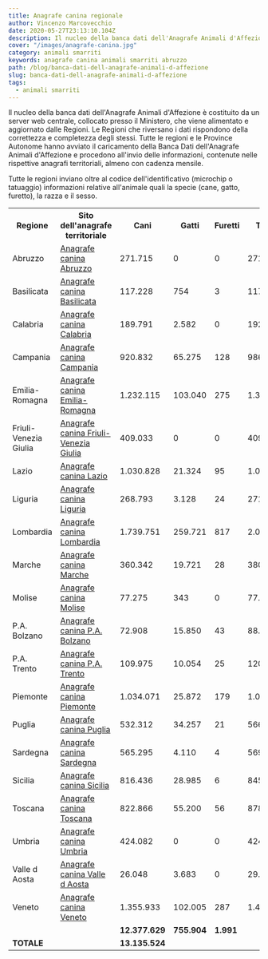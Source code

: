 ```yaml
---
title: Anagrafe canina regionale
author: Vincenzo Marcovecchio
date: 2020-05-27T23:13:10.104Z
description: Il nucleo della banca dati dell'Anagrafe Animali d'Affezione è costituito da un server web centrale, collocato presso il Ministero, che viene alimentato e aggiornato dalle Regioni. Le Regioni che riversano i dati rispondono della correttezza e completezza degli stessi.
cover: "/images/anagrafe-canina.jpg"
category: animali smarriti
keywords: anagrafe canina animali smarriti abruzzo
path: /blog/banca-dati-dell-anagrafe-animali-d-affezione
slug: banca-dati-dell-anagrafe-animali-d-affezione
tags:
  - animali smarriti
---
```


Il nucleo della banca dati dell'Anagrafe Animali d'Affezione è costituito da un server web centrale, collocato presso il Ministero, che viene alimentato e aggiornato dalle Regioni. Le Regioni che riversano i dati rispondono della correttezza e completezza degli stessi.
Tutte le regioni e le Province Autonome hanno avviato il caricamento della Banca Dati dell'Anagrafe Animali d'Affezione e procedono all'invio delle informazioni, contenute nelle rispettive anagrafi territoriali, almeno con cadenza mensile.

Tutte le regioni inviano oltre al codice dell'identificativo (microchip o tatuaggio) informazioni relative all'animale quali la specie (cane, gatto, furetto), la razza e il sesso.

<table class="tabella01_partial tavolo-anagrafe">
  <tbody>
    <tr>
      <th class="tabella01_th" scope="col" abbr="regioni">
        Regione
      </th>
      <th class="tabella01_th" scope="col" abbr="sito">
        Sito dell'anagrafe territoriale
      </th>
      <th class="tabella01_th" scope="col" abbr="cani" width="10%">
        Cani
      </th>
      <th class="tabella01_th" scope="col" abbr="gatti" width="10%">
        Gatti
      </th>
      <th class="tabella01_th" scope="col" abbr="furetti" width="10%">
        Furetti
      </th>
      <th class="tabella01_th" scope="col" abbr="totale" width="10%">
        Totale
      </th>
    </tr>
    <tr>
      <td class="tabella01_cella_SX" scope="row">
        Abruzzo
      </td>
      <td class="tabella01_cella_SX" scope="row">
        <a
          class="sottolineato"
          title="va alla pagina dell'anagrafe canina della regione Abruzzo, apre nuova finestra"
          onclick="window.open(this.href);return false"
          onkeypress="window.open(this.href);return false"
          href="http://canina.regione.abruzzo.it/"
        >
          Anagrafe canina Abruzzo
        </a>
      </td>
      <td class="tabella01_cella_DX">271.715</td>
      <td class="tabella01_cella_DX">0</td>
      <td class="tabella01_cella_DX">0</td>
      <td class="tabella01_cella_DX">271.715</td>
    </tr>
    <tr>
      <td class="tabella01_cella_SX" scope="row">
        Basilicata
      </td>
      <td class="tabella01_cella_SX" scope="row">
        <a
          class="sottolineato"
          title="va alla pagina dell'anagrafe canina della regione Basilicata, apre nuova finestra"
          onclick="window.open(this.href);return false"
          onkeypress="window.open(this.href);return false"
          href="http://bdr.rete.basilicata.it"
        >
          Anagrafe canina Basilicata
        </a>
      </td>
      <td class="tabella01_cella_DX">117.228</td>
      <td class="tabella01_cella_DX">754</td>
      <td class="tabella01_cella_DX">3</td>
      <td class="tabella01_cella_DX">117.985</td>
    </tr>
    <tr>
      <td class="tabella01_cella_SX" scope="row">
        Calabria
      </td>
      <td class="tabella01_cella_SX" scope="row">
        <a
          class="sottolineato"
          title="va alla pagina dell'anagrafe canina della regione Calabria, apre nuova finestra"
          onclick="window.open(this.href);return false"
          onkeypress="window.open(this.href);return false"
          href="http://anagrafecanina.izs.it/calabria/"
        >
          Anagrafe canina Calabria
        </a>
      </td>
      <td class="tabella01_cella_DX">189.791</td>
      <td class="tabella01_cella_DX">2.582</td>
      <td class="tabella01_cella_DX">0</td>
      <td class="tabella01_cella_DX">192.373</td>
    </tr>
    <tr>
      <td class="tabella01_cella_SX" scope="row">
        Campania
      </td>
<td class="tabella01_cella_SX" scope="row">
        <a
          class="sottolineato"
          title="va alla pagina dell'anagrafe canina della regione Campania, apre nuova finestra"
          onclick="window.open(this.href);return false"
          onkeypress="window.open(this.href);return false"
          href="http://www.anagrafecaninacampania.it/"
        >
          Anagrafe canina Campania
        </a>
      </td>
      <td class="tabella01_cella_DX">920.832</td>
      <td class="tabella01_cella_DX">65.275</td>
      <td class="tabella01_cella_DX">128</td>
      <td class="tabella01_cella_DX">986.235</td>
    </tr>
    <tr>
      <td class="tabella01_cella_SX" scope="row">
        Emilia-Romagna
      </td>
<td class="tabella01_cella_SX" scope="row">
        <a
          class="sottolineato"
          title="va alla pagina dell'anagrafe canina della regione Emilia-Romagna, apre nuova finestra"
          onclick="window.open(this.href);return false"
          onkeypress="window.open(this.href);return false"
          href="http://www.anagrafecaninarer.it"
        >
          Anagrafe canina Emilia-Romagna
        </a>
      </td>
      <td class="tabella01_cella_DX">1.232.115</td>
      <td class="tabella01_cella_DX">103.040</td>
      <td class="tabella01_cella_DX">275</td>
      <td class="tabella01_cella_DX">1.335.430</td>
    </tr>
    <tr>
      <td class="tabella01_cella_SX" scope="row">
        Friuli-Venezia Giulia
      </td>
      <td class="tabella01_cella_SX" scope="row">
        <a
          class="sottolineato"
          title="va alla pagina dell'anagrafe canina della regione Friuli-Venezia Giulia, apre nuova finestra"
          onclick="window.open(this.href);return false"
          onkeypress="window.open(this.href);return false"
          href="http://anagrafecanina.regione.fvg.it/AcWeb/mchip/view"
        >
          Anagrafe canina Friuli-Venezia Giulia
        </a>
      </td>
      <td class="tabella01_cella_DX">409.033</td>
      <td class="tabella01_cella_DX">0</td>
      <td class="tabella01_cella_DX">0</td>
      <td class="tabella01_cella_DX">409.033</td>
    </tr>
   <tr>
      <td class="tabella01_cella_SX" scope="row">
        Lazio
      </td>
      <td class="tabella01_cella_SX" scope="row">
        <a
          class="sottolineato"
          title="va alla pagina dell'anagrafe canina della regione Lazio, apre nuova finestra"
          onclick="window.open(this.href);return false"
          onkeypress="window.open(this.href);return false"
          href="http://prevenzione.regione.lazio.it/WebLazioOpenData/"
        >
          Anagrafe canina Lazio
        </a>
      </td>
      <td class="tabella01_cella_DX">1.030.828</td>
      <td class="tabella01_cella_DX">21.324</td>
      <td class="tabella01_cella_DX">95</td>
      <td class="tabella01_cella_DX">1.052.247</td>
    </tr>
    <tr>
      <td class="tabella01_cella_SX" scope="row">
        Liguria
      </td>
      <td class="tabella01_cella_SX" scope="row">
        <a
          class="sottolineato"
          title="va alla pagina dell'anagrafe canina della regione Liguria, apre nuova finestra"
          onclick="window.open(this.href);return false"
          onkeypress="window.open(this.href);return false"
          href="http://www.anagrafecaninaliguria.it/"
        >
          Anagrafe canina Liguria
        </a>
      </td>
      <td class="tabella01_cella_DX">268.793</td>
      <td class="tabella01_cella_DX">3.128</td>
      <td class="tabella01_cella_DX">24</td>
      <td class="tabella01_cella_DX">271.945</td>
    </tr>
    <tr>
      <td class="tabella01_cella_SX" scope="row">
        Lombardia
      </td>
      <td class="tabella01_cella_SX" scope="row">
        <a
          class="sottolineato"
          title="va alla pagina dell'anagrafe canina della regione Lombardia, apre nuova finestra"
          onclick="window.open(this.href);return false"
          onkeypress="window.open(this.href);return false"
          href="http://www.anagrafecaninalombardia.it"
        >
          Anagrafe canina Lombardia
        </a>
      </td>
      <td class="tabella01_cella_DX">1.739.751</td>
      <td class="tabella01_cella_DX">259.721</td>
      <td class="tabella01_cella_DX">817</td>
      <td class="tabella01_cella_DX">2.000.289</td>
    </tr>
    <tr>
      <td class="tabella01_cella_SX" scope="row">
        Marche
      </td>
      <td class="tabella01_cella_SX" scope="row">
        <a
          class="sottolineato"
          title="va alla pagina dell'anagrafe canina della regione Marche, apre nuova finestra"
          onclick="window.open(this.href);return false"
          onkeypress="window.open(this.href);return false"
          href="http://www.veterinariaalimenti.marche.it/viewdoc.asp?CO_ID=1157"
        >
          Anagrafe canina Marche
        </a>
      </td>
      <td class="tabella01_cella_DX">360.342</td>
      <td class="tabella01_cella_DX">19.721</td>
      <td class="tabella01_cella_DX">28</td>
      <td class="tabella01_cella_DX">380.091</td>
    </tr>
    <tr>
      <td class="tabella01_cella_SX" scope="row">
        Molise
      </td>
      <td class="tabella01_cella_SX" scope="row">
        <a
          class="sottolineato"
          title="va alla pagina dell'anagrafe canina della regione Molise, apre nuova finestra"
          onclick="window.open(this.href);return false"
          onkeypress="window.open(this.href);return false"
          href="http://anagrafecanina.izs.it/j6_canina/?p_reg_codice=140"
        >
          Anagrafe canina Molise
        </a>
      </td>
      <td class="tabella01_cella_DX">77.275</td>
      <td class="tabella01_cella_DX">343</td>
      <td class="tabella01_cella_DX">0</td>
      <td class="tabella01_cella_DX">77.618</td>
    </tr>
    <tr>
      <td class="tabella01_cella_SX" scope="row">
        P.A. Bolzano
      </td>
      <td class="tabella01_cella_SX" scope="row">
        <a
          class="sottolineato"
          title="va alla pagina dell'anagrafe canina della regione P.A. Bolzano, apre nuova finestra"
          onclick="window.open(this.href);return false"
          onkeypress="window.open(this.href);return false"
          href="http://www.sabes.it/it/ospedali/bolzano/2076.asp"
        >
          Anagrafe canina P.A. Bolzano
        </a>
      </td>
      <td class="tabella01_cella_DX">72.908</td>
      <td class="tabella01_cella_DX">15.850</td>
      <td class="tabella01_cella_DX">43</td>
      <td class="tabella01_cella_DX">88.801</td>
    </tr>
    <tr>
      <td class="tabella01_cella_SX" scope="row">
        P.A. Trento
      </td>
      <td class="tabella01_cella_SX" scope="row">
        <a
          class="sottolineato"
          title="va alla pagina dell'anagrafe canina della regione P.A. Trento, apre nuova finestra"
          onclick="window.open(this.href);return false"
          onkeypress="window.open(this.href);return false"
          href="http://www.anagrafecaninatrento.it"
        >
          Anagrafe canina P.A. Trento
        </a>
      </td>
      <td class="tabella01_cella_DX">109.975</td>
      <td class="tabella01_cella_DX">10.054</td>
      <td class="tabella01_cella_DX">25</td>
      <td class="tabella01_cella_DX">120.054</td>
    </tr>
    <tr>
      <td class="tabella01_cella_SX" scope="row">
        Piemonte
      </td>
      <td class="tabella01_cella_SX" scope="row">
        <a
          class="sottolineato"
          title="va alla pagina dell'anagrafe canina della regione Piemonte, apre nuova finestra"
          onclick="window.open(this.href);return false"
          onkeypress="window.open(this.href);return false"
          href="http://www.arvetpiemonte.it"
        >
          Anagrafe canina Piemonte
        </a>
      </td>
      <td class="tabella01_cella_DX">1.034.071</td>
      <td class="tabella01_cella_DX">25.872</td>
      <td class="tabella01_cella_DX">179</td>
      <td class="tabella01_cella_DX">1.060.122</td>
    </tr>
    <tr>
      <td class="tabella01_cella_SX" scope="row">
        Puglia
      </td>
      <td class="tabella01_cella_SX" scope="row">
        <a
          class="sottolineato"
          title="va alla pagina dell'anagrafe canina della regione Puglia, apre nuova finestra"
          onclick="window.open(this.href);return false"
          onkeypress="window.open(this.href);return false"
          href="http://www.izsfg.it/progettopuglia/"
        >
          Anagrafe canina Puglia
        </a>
      </td>
      <td class="tabella01_cella_DX">532.312</td>
      <td class="tabella01_cella_DX">34.257</td>
      <td class="tabella01_cella_DX">21</td>
      <td class="tabella01_cella_DX">566.590</td>
    </tr>
    <tr>
      <td class="tabella01_cella_SX" scope="row">
        Sardegna
      </td>
      <td class="tabella01_cella_SX" scope="row">
        <a
          class="sottolineato"
          title="va alla pagina dell'anagrafe canina della regione Sardegna, apre nuova finestra"
          onclick="window.open(this.href);return false"
          onkeypress="window.open(this.href);return false"
          href="http://anagrafecanina.sardegnasalute.it"
        >
          Anagrafe canina Sardegna
        </a>
      </td>
      <td class="tabella01_cella_DX">565.295</td>
      <td class="tabella01_cella_DX">4.110</td>
      <td class="tabella01_cella_DX">4</td>
      <td class="tabella01_cella_DX">569.409</td>
    </tr>
    <tr>
      <td class="tabella01_cella_SX" scope="row">
        Sicilia
      </td>
      <td class="tabella01_cella_SX" scope="row">
        <a
          class="sottolineato"
          title="va alla pagina dell'anagrafe canina della regione Sicilia, apre nuova finestra"
          onclick="window.open(this.href);return false"
          onkeypress="window.open(this.href);return false"
          href="http://anagrafecanina.izs.it/j6_canina/?p_reg_codice=190"
        >
          Anagrafe canina Sicilia
        </a>
      </td>
      <td class="tabella01_cella_DX">816.436</td>
      <td class="tabella01_cella_DX">28.985</td>
      <td class="tabella01_cella_DX">6</td>
      <td class="tabella01_cella_DX">845.427</td>
    </tr>
    <tr>
      <td class="tabella01_cella_SX" scope="row">
        Toscana
      </td>
      <td class="tabella01_cella_SX" scope="row">
        <a
          class="sottolineato"
          title="va alla pagina dell'anagrafe canina della regione Toscana, apre nuova finestra"
          onclick="window.open(this.href);return false"
          onkeypress="window.open(this.href);return false"
          href="http://opendata.prevenzionecollettiva.toscana.it/"
        >
          Anagrafe canina Toscana
        </a>
      </td>
      <td class="tabella01_cella_DX">822.866</td>
      <td class="tabella01_cella_DX">55.200</td>
      <td class="tabella01_cella_DX">56</td>
      <td class="tabella01_cella_DX">878.122</td>
    </tr>
    <tr>
      <td class="tabella01_cella_SX" scope="row">
        Umbria
      </td>
      <td class="tabella01_cella_SX" scope="row">
        <a
          class="sottolineato"
          title="va alla pagina dell'anagrafe canina della regione Umbria, apre nuova finestra"
          onclick="window.open(this.href);return false"
          onkeypress="window.open(this.href);return false"
          href="http://siva.webred.it/siva2011/WebPub/Siva_umbria/RicercaCani.aspx"
        >
          Anagrafe canina Umbria
        </a>
      </td>
      <td class="tabella01_cella_DX">424.082</td>
      <td class="tabella01_cella_DX">0</td>
      <td class="tabella01_cella_DX">0</td>
      <td class="tabella01_cella_DX">424.082</td>
    </tr>
    <tr>
      <td class="tabella01_cella_SX" scope="row">
        Valle d Aosta
      </td>
      <td class="tabella01_cella_SX" scope="row">
        <a
          class="sottolineato"
          title="va alla pagina dell'anagrafe canina della regione Valle d Aosta, apre nuova finestra"
          onclick="window.open(this.href);return false"
          onkeypress="window.open(this.href);return false"
          href="http://anagrafecanina.regione.vda.it/"
        >
          Anagrafe canina Valle d Aosta
        </a>
      </td>
      <td class="tabella01_cella_DX">26.048</td>
      <td class="tabella01_cella_DX">3.683</td>
      <td class="tabella01_cella_DX">0</td>
      <td class="tabella01_cella_DX">29.731</td>
    </tr>
    <tr>
      <td class="tabella01_cella_SX" scope="row">
        Veneto
      </td>
      <td class="tabella01_cella_SX" scope="row">
        <a
          class="sottolineato"
          title="va alla pagina dell'anagrafe canina della regione Veneto, apre nuova finestra"
          onclick="window.open(this.href);return false"
          onkeypress="window.open(this.href);return false"
          href="http://cani.crev.it/acsvr/search"
        >
          Anagrafe canina Veneto
        </a>
      </td>
      <td class="tabella01_cella_DX">1.355.933</td>
      <td class="tabella01_cella_DX">102.005</td>
      <td class="tabella01_cella_DX">287</td>
      <td class="tabella01_cella_DX">1.458.225</td>
    </tr>
    <tr>
      <td class="tabella01_cella_SX" scope="row" colspan="2"></td>
      <td class="tabella01_cella_DX">
        <strong>12.377.629</strong>
      </td>
      <td class="tabella01_cella_DX">
        <strong>755.904</strong>
      </td>
      <td class="tabella01_cella_DX">
        <strong>1.991</strong>
      </td>
      <td class="tabella01_cella_DX">
        <strong></strong>
      </td>
    </tr>
    <tr>
      <td class="tabella01_cella_SX" scope="row" colspan="2">
        <strong>TOTALE</strong>
      </td>
      <td class="tabella01_cella_DX" colspan="5" rowspan="2">
        <strong>13.135.524</strong>
      </td>
    </tr>
  </tbody>
</table>

